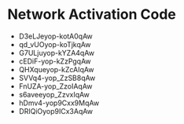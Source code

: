 # Network Activation Code
* D3eLJeyop-kotA0qAw
* qd_vUOyop-koTjkqAw
* G7ULjuyop-kYZA4qAw
* cEDiF-yop-kZzPgqAw
* QHXqueyop-kZcAIqAw
* SVVq4-yop_ZzSB8qAw
* FnUZA-yop_ZzoIAqAw
* s6aveeyop_ZzvxIqAw
* hDmv4-yop9Cxx9MqAw
* DRIQiOyop9ICx3AqAw